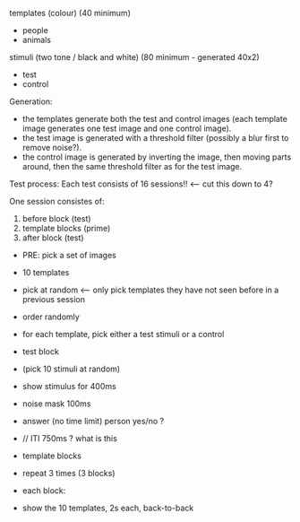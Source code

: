 templates (colour) (40 minimum)
 - people
 - animals

stimuli (two tone / black and white) (80 minimum - generated 40x2)
 - test
 - control

Generation:
 - the templates generate both the test and control images (each template image generates one test image and one control image). 
 - the test image is generated with a threshold filter (possibly a blur first to remove noise?).
 - the control image is generated by inverting the image, then moving parts around, then the same threshold filter as for the test image.


Test process:
Each test consists of 16 sessions!! <-- cut this down to 4?

One session consistes of:
1. before block (test)
2. template blocks (prime)
3. after block (test)

- PRE: pick a set of images
 - 10 templates
 - pick at random <-- only pick templates they have not seen before in a previous session
 - order randomly
 - for each template, pick either a test stimuli or a control

- test block
 - (pick 10 stimuli at random)
 - show stimulus for 400ms
 - noise mask 100ms
 - answer (no time limit) person yes/no ?
 - // ITI 750ms ? what is this

- template blocks
 - repeat 3 times (3 blocks)
 - each block:
  - show the 10 templates, 2s each, back-to-back


